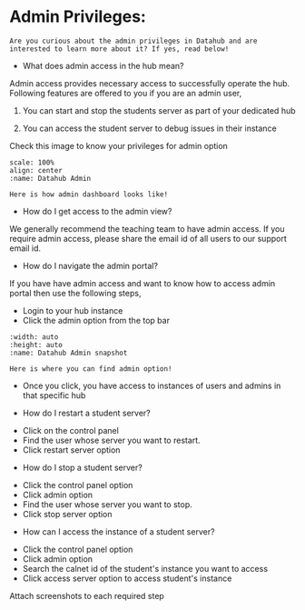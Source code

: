 # Admin Privileges:

```{note}
Are you curious about the admin privileges in Datahub and are interested to learn more about it? If yes, read below!

```

* What does admin access in the hub mean? 

Admin access provides necessary access to successfully operate the hub. Following features are offered to you if you are an admin user,

1. You can start and stop the students server as part of your dedicated hub

2. You can access the student server to debug issues in their instance

Check this image to know your privileges for admin option
```{figure} images/admin.png
scale: 100%
align: center
:name: Datahub Admin

Here is how admin dashboard looks like!
```

* How do I get access to the admin view? 

We generally recommend the teaching team to have admin access. If you require admin access, please share the email id of all users to our support email id. 

* How do I navigate the admin portal?

If you have have admin access and want to know how to access admin portal then use the following steps,

- Login to your hub instance
- Click the admin option from the top bar

```{figure} images/adminaccess.PNG
:width: auto
:height: auto
:name: Datahub Admin snapshot

Here is where you can find admin option!
```
- Once  you click, you have access to instances of users and admins in that specific hub

* How do I restart a student server?

- Click on the control panel
- Find the user whose server you want to restart. 
- Click restart server option

* How do I stop a student server?

- Click the control panel option
- Click admin option
- Find the user whose server you want to stop. 
- Click stop server option

* How can I access the instance of a student server?

- Click the control panel option
- Click admin option
- Search the calnet id of the student's instance you want to access
- Click access server option to access student's instance


Attach screenshots to each required step